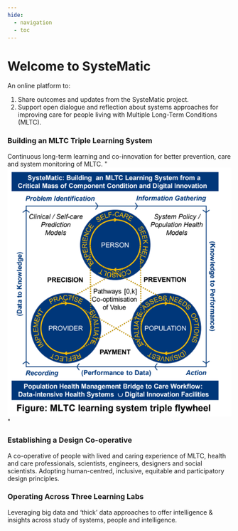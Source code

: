 ```yaml
---
hide:
  - navigation
  - toc
---
```


# Welcome to SysteMatic
An online platform to:
1. Share outcomes and updates from the SysteMatic project.
2. Support open dialogue and reflection about systems approaches for improving care for people living with Multiple Long-Term Conditions (MLTC).

### Building an MLTC Triple Learning System
Continuous long-term learning and co-innovation for better prevention, care and system monitoring of MLTC. 
 "![Triple Flywheel](assets/triple-flywheel.png)"

### Establishing a Design Co-operative
A co-operative of people with lived and caring experience of MLTC, health and care professionals, scientists, engineers, designers and social scientists.
Adopting human-centred, inclusive, equitable and participatory design principles.
    
### Operating Across Three Learning Labs
Leveraging big data and ‘thick’ data approaches to offer intelligence & insights across study of systems, people and intelligence.

